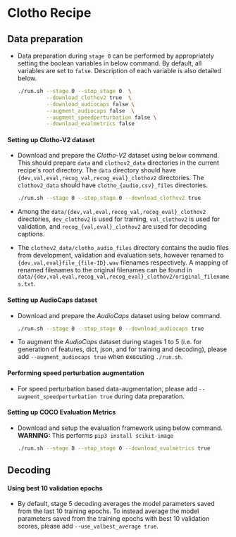 # Clotho Recipe

## Data preparation
* Data preparation during `stage 0` can be performed by appropriately setting the boolean variables in below command. By default, all variables are set to `false`. Description of each variable is also detailed below.
  
  ```bash
  ./run.sh --stage 0 --stop_stage 0  \
           --download_clothov2 true  \
           --download_audiocaps false \
           --augment_audiocaps false  \
           --augment_speedperturbation false \
           --download_evalmetrics false
  ```

#### Setting up Clotho-V2 dataset
* Download and prepare the *Clotho-V2* dataset using below command. This should prepare `data` and `clothov2_data` directories in the current recipe's root directory. The `data` directory should have `{dev,val,eval,recog_val,recog_eval}_clothov2` directories. The `clothov2_data` should have `clotho_{audio,csv}_files` directories.

  ```bash
  ./run.sh --stage 0 --stop_stage 0 --download_clothov2 true
  ```
* Among the `data/{dev,val,eval,recog_val,recog_eval}_clothov2` directories, `dev_clothov2` is used for training, `val_clothov2` is used for validation, and `recog_{val,eval}_clothov2` are used for decoding captions.
* The `clothov2_data/clotho_audio_files` directory contains the audio files from development, validation and evaluation sets, however renamed to `{dev,val,eval}file_{file-ID}.wav` filenames respectively. A mapping of renamed filenames to the original filenames can be found in `data/{dev,val,eval,recog_val,recog_eval}_clothov2/original_filenames.txt`.

#### Setting up AudioCaps dataset
* Download and prepare the *AudioCaps* dataset using below command.
  
  ```bash
  ./run.sh --stage 0 --stop_stage 0 --download_audiocaps true
  ```
* To augment the *AudioCaps* dataset during stages 1 to 5 (i.e. for generation of features, dict, json, and for training and decoding), please add `--augment_audiocaps true` when executing `./run.sh`.

#### Performing speed perturbation augmentation
* For speed perturbation based data-augmentation, please add `--augment_speedperturbation true` during data preparation.

#### Setting up COCO Evaluation Metrics
* Download and setup the evaluation framework using below command. **WARNING:** This performs `pip3 install scikit-image`
  
  ```bash
  ./run.sh --stage 0 --stop_stage 0 --download_evalmetrics true
  ```

## Decoding
#### Using best 10 validation epochs
* By default, stage 5 decoding averages the model parameters saved from the last 10 training epochs. To instead average the model parameters saved from the training epochs with best 10 validation scores, please add `--use_valbest_average true`.
